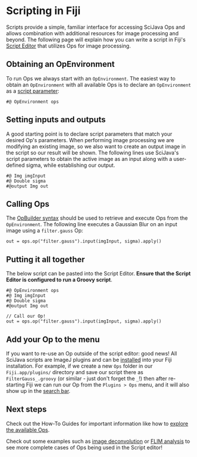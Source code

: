 # Scripting in Fiji

Scripts provide a simple, familiar interface for accessing SciJava Ops and allows combination with additional resources for image processing and beyond. The following page will explain how you can write a script in Fiji's [Script Editor](https://imagej.net/scripting/) that utilizes Ops for image processing.

## Obtaining an OpEnvironment

To run Ops we always start with an `OpEnvironment`. The easiest way to obtain an `OpEnvironment` with all available Ops is to declare an `OpEnvironment` as a [script parameter](https://imagej.net/scripting/parameters):

```text
#@ OpEnvironment ops
```

## Setting inputs and outputs

A good starting point is to declare script parameters that match your desired Op's parameters. When performing image processing we are modifying an existing image, so we also want to create an output image in the script so our result will be shown. The following lines use SciJava's script parameters to obtain the active image as an input along with a user-defined sigma, while establishing our output.

```text
#@ Img imgInput
#@ Double sigma
#@output Img out
```

## Calling Ops

The [OpBuilder syntax](CallingOps) should be used to retrieve and execute Ops from the `OpEnvironment`. The following line executes a Gaussian Blur on an input image using a `filter.gauss` Op:
```text
out = ops.op("filter.gauss").input(imgInput, sigma).apply()
```

## Putting it all together

The below script can be pasted into the Script Editor. **Ensure that the Script Editor is configured to run a Groovy script**.

```text
#@ OpEnvironment ops
#@ Img imgInput
#@ Double sigma
#@output Img out

// Call our Op!
out = ops.op("filter.gauss").input(imgInput, sigma).apply()
```

## Add your Op to the menu

If you want to re-use an Op outside of the script editor: good news! All SciJava scripts are ImageJ plugins and can be [installed](https://imagej.net/plugins/index#installing-plugins-manually) into your Fiji installation. For example, if we create a new `Ops` folder in our `Fiji.app/plugins/` directory and save our script there as `FilterGauss_.groovy` (or similar - just don't forget the `_`!) then after re-starting Fiji we can run our Op from the `Plugins > Ops` menu, and it will also show up in the [search bar](https://imagej.net/learn/#the-search-bar).

## Next steps

Check out the How-To Guides for important information like how to [explore the available Ops](SearchingForOps).

Check out some examples such as [image deconvolution](examples/deconvolution.rst) or [FLIM analysis](examples/flim_analysis.rst) to see more complete cases of Ops being used in the Script editor! 
